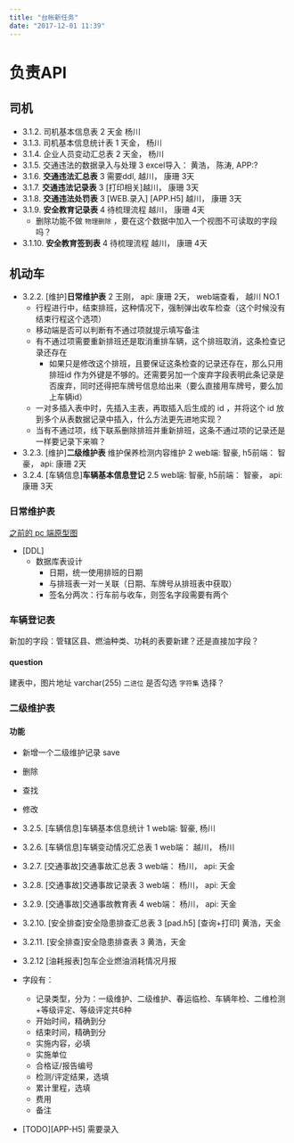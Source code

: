 ```yaml
---
title: "台帐新任务"
date: "2017-12-01 11:39"
---
```


# 负责API

## 司机

- 3.1.2. 司机基本信息表  2               天金   杨川
- 3.1.3. 司机基本信息统计表  1         天金， 杨川
- 3.1.4. 企业人员变动汇总表   2       天金， 杨川
- 3.1.5. 交通违法的数据录入与处理  3    excel导入： 黄浩， 陈涛, APP:?
- 3.1.6. **交通违法汇总表**  3            需要ddl,  越川， 康珊 3天
- 3.1.7. **交通违法记录表**  3            [打印相关]越川， 康珊 3天
- 3.1.8. **交通违法处罚表**  3           [WEB.录入]   [APP.H5]    越川， 康珊 3天
- 3.1.9. **安全教育记录表**  4           待梳理流程   越川， 康珊 4天
  - 删除功能不做 `物理删除` ，要在这个数据中加入一个视图不可读取的字段吗？
- 3.1.10. **安全教育签到表**  4          待梳理流程   越川， 康珊 4天

## 机动车

- 3.2.2. [维护]**日常维护表**  2              王刚， api: 康珊 2天， web端查看， 越川 NO.1
  - 行程进行中，结束排班，这种情况下，强制弹出收车检查（这个时候没有结束行程这个选项）
  - 移动端是否可以判断有不通过项就提示填写备注
  - 有不通过项需要重新排班还是取消重排车辆，这个排班取消，这条检查记录还存在
    - 如果只是修改这个排班，且要保证这条检查的记录还存在，那么只用 排班id 作为外键是不够的。还需要另加一个废弃字段表明此条记录是否废弃，同时还得把车牌号信息给出来（要么直接用车牌号，要么加上车辆id）
  - 一对多插入表中时，先插入主表，再取插入后生成的 id ，并将这个 id 放到多个从表数据记录中插入，什么方法更先进地实现？
  - 当有不通过项，线下联系删除排班并重新排班，这条不通过项的记录还是一样要记录下来嘛？
- 3.2.3. [维护]**二级维护表** 维护保养检测内容维护  2    web端: 智豪, h5前端： 智豪， api: 康珊 2天
- 3.2.4. [车辆信息]**车辆基本信息登记** 2.5       web端: 智豪, h5前端： 智豪， api: 康珊 3天

### 日常维护表
[之前的 pc 端原型图][c384d709]
- [DDL]
  - 数据库表设计
    - 日期，统一使用排班的日期
    - 与排班表一对一关联（日期、车牌号从排班表中获取）
    - 签名分两次：行车前与收车，则签名字段需要有两个




### 车辆登记表

新加的字段：管辖区县、燃油种类、功耗的表要新建？还是直接加字段？

#### question

建表中，图片地址 varchar(255) `二进位` 是否勾选
`字符集` 选择？


[c384d709]: https://pro.modao.cc/app/F7FwnNl1kiXixZeJvWcqYzPaEN1TjfX#screen=s79E66B46111500371972537 "pc 端操作原型图"

### 二级维护表

#### 功能

- 新增一个二级维护记录 save
- 删除
- 查找
- 修改




- 3.2.5. [车辆信息]车辆基本信息统计 1                  web端: 智豪, 杨川
- 3.2.6. [车辆信息]车辆变动情况汇总表 1               web端： 越川， 杨川
- 3.2.7. [交通事故]交通事故汇总表  3                    web端： 杨川， api: 天金
- 3.2.8. [交通事故]交通事故记录表  3                    web端： 杨川， api: 天金
- 3.2.9. [交通事故]交通事故教育表 4                     web端： 杨川， api: 天金
- 3.2.10. [安全排查]安全隐患排查汇总表  3            [pad.h5]   [查询+打印] 黄浩，天金
- 3.2.11. [安全排查]安全隐患排查表  3                   黄浩，天金
- 3.2.12 [油耗报表]包车企业燃油消耗情况月报


- 字段有：
    - 记录类型，分为：一级维护、二级维护、春运临检、车辆年检、二维检测+等级评定、等级评定共6种
    - 开始时间，精确到分
    - 结束时间，精确到分
    - 实施内容，必填
    - 实施单位
    - 合格证/报告编号
    - 检测/评定结果，选填
    - 累计里程，选填
    - 费用
    - 备注
- [TODO][APP-H5] 需要录入
